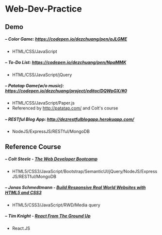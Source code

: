 # Web-Dev-Practice


## Demo

##### – Color Game: https://codepen.io/dezchuang/pen/aJLGME
* HTML/CSS/JavaScript

##### – To-Do List: https://codepen.io/dezchuang/pen/NpaMMK
* HTML/CSS/JavaScript/jQuery

##### – Patatap Game(w/o music): https://codepen.io/dezchuang/project/editor/DQWpGX/#0
* HTML/CSS/JavaScript/Paper.js
* Referenced by http://patatap.com/ and Colt's course

##### – RESTful Blog App: http://dezrestfulblogapp.herokuapp.com/
* NodeJS/ExpressJS/RESTful/MongoDB

## Reference Course
##### – Colt Steele - [The Web Developer Bootcamp](http://www.udemy.com/the-web-developer-bootcamp)
* HTML5/CSS3/JavaScript/Bootstrap/SemanticUI/jQuery/NodeJS/ExpressJS/RESTful/MongoDB

##### – Jonas Schmedtmann - [Build Responsive Real World Websites with HTML5 and CSS3](http://www.udemy.com/design-and-develop-a-killer-website-with-html5-and-css3)
* HTML5/CSS3/JavaScript/RWD/Media query

##### – Tim Knight - [React From The Ground Up](http://www.udemy.com/reactjs-from-the-ground-up)
* React.JS
